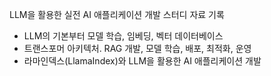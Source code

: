LLM을 활용한 실전 AI 애플리케이션 개발 스터디 자료 기록
- LLM의 기본부터 모델 학습, 임베딩, 벡터 데이터베이스
- 트랜스포머 아키텍처. RAG 개발, 모델 학습, 배포, 최적화, 운영
- 라마인덱스(LlamaIndex)와 LLM을 활용한 AI 애플리케이션 개발

   
